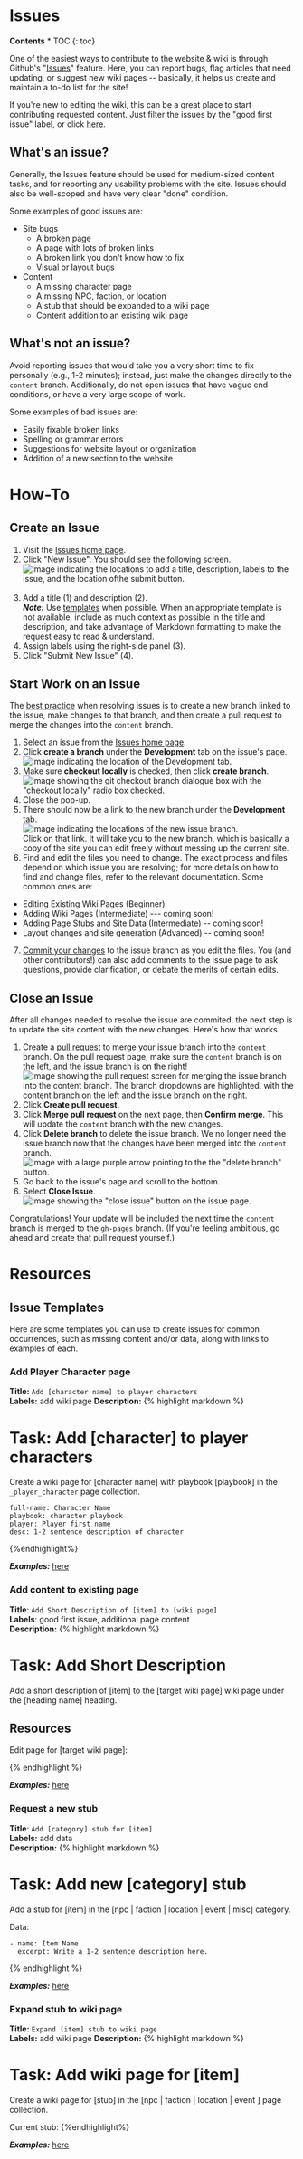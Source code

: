 ---
---

# Issues

<div id="toc" markdown="1">
<b>Contents</b>
* TOC
{: toc}
</div>

One of the easiest ways to contribute to the website & wiki is through Github's "[Issues](https://github.com/BitD-Philly/bitd-philly.github.io/issues)" feature. Here, you can report bugs, flag articles that need updating, or suggest new wiki pages -- basically, it helps us create and maintain a to-do list for the site!

If you're new to editing the wiki, this can be a great place to start contributing requested content. Just filter the issues by the "good first issue" label, or click [here](https://github.com/BitD-Philly/bitd-philly.github.io/issues?q=is%3Aissue+is%3Aopen+label%3A%22good+first+issue%22).

## What's an issue?

Generally, the Issues feature should be used for medium-sized content tasks, and for reporting any usability problems with the site. Issues should also be well-scoped and have very clear "done" condition. 

Some examples of good issues are:

* Site bugs
    * A broken page
    * A page with lots of broken links
    * A broken link you don't know how to fix
    * Visual or layout bugs
* Content
    * A missing character page
    * A missing NPC, faction, or location
    * A stub that should be expanded to a wiki page
    * Content addition to an existing wiki page

## What's not an issue?

Avoid reporting issues that would take you a very short time to fix personally (e.g., 1-2 minutes); instead, just make the changes directly to the `content` branch. Additionally, do not open issues that have vague end conditions, or have a very large scope of work.

Some examples of bad issues are:

* Easily fixable broken links
* Spelling or grammar errors
* Suggestions for website layout or organization
* Addition of a new section to the website

# How-To

## Create an Issue

1. Visit the [Issues home page](https://github.com/BitD-Philly/bitd-philly.github.io/issues).   
2. Click "New Issue". You should see the following screen.    
![Image indicating the locations to add a title, description, labels to the issue, and the location ofthe submit button.]({{page.img_root}}/issues/submit-issue-screen.png) <br /><br />
3. Add a title (1) and description (2).    
***Note:*** Use [templates](#templates) when possible. When an appropriate template is not available, include as much context as possible in the title and description, and take advantage of Markdown formatting to make the request easy to read & understand.
4. Assign labels using the right-side panel (3).
5. Click "Submit New Issue" (4).   
 
## Start Work on an Issue

The <a href="https://docs.github.com/en/issues/tracking-your-work-with-issues/linking-a-pull-request-to-an-issue" target="_blank">best practice</a> when resolving issues is to create a new branch linked to the issue, make changes to that branch, and then create a pull request to merge the changes into the `content` branch.

1. Select an issue from the [Issues home page](https://github.com/BitD-Philly/bitd-philly.github.io/issues).
2. Click **create a branch** under the **Development** tab on the issue's page.   
![Image indicating the location of the Development tab.]({{page.img_root}}/issues/create-issue-branch.png)
3. Make sure **checkout locally** is checked, then click **create branch**.   
![Image showing the git checkout branch dialogue box with the "checkout locally" radio box checked.]({{page.img_root}}/issues/checkout-local.png)
4. Close the pop-up.
5. There should now be a link to the new branch under the **Development** tab.    
![Image indicating the locations of the new issue branch.]({{page.img_root}}/issues/issue-branch-location.png)  
Click on that link. It will take you to the new branch, which is basically a copy of the site you can edit freely without messing up the current site.
6. Find and edit the files you need to change. The exact process and files depend on which issue you are resolving; for more details on how to find and change files, refer to the relevant documentation. Some common ones are:
* Editing Existing Wiki Pages (Beginner)
* Adding Wiki Pages (Intermediate) --- coming soon!
* Adding Page Stubs and Site Data (Intermediate) -- coming soon!
* Layout changes and site generation (Advanced) -- coming soon!

7. [Commit your changes](tutorial-link) to the issue branch as you edit the files. You (and other contributors!) can also add comments to the issue page to ask questions, provide clarification, or debate the merits of certain edits.

## Close an Issue

After all changes needed to resolve the issue are commited, the next step is to update the site content with the new changes. Here's how that works.

1. Create a [pull request](tutorial-link) to merge your issue branch into the `content` branch. On the pull request page, make sure the `content` branch is on the left, and the issue branch is on the right!
![Image showing the pull request screen for merging the issue branch into the content branch. The branch dropdowns are highlighted, with the content branch on the left and the issue branch on the right.]({{page.img_root}}/issues/merge-issue-branch.png)
9. Click **Create pull request**.
10. Click **Merge pull request** on the next page, then **Confirm merge**. This will update the `content` branch with the new changes.
11. Click  **Delete branch** to delete the issue branch. We no longer need the issue branch now that the changes have been merged into the `content` branch.
![Image with a large purple arrow pointing to the the "delete branch" button.]({{page.img_root}}/issues/delete-issue-branch.png)
12. Go back to the issue's page and scroll to the bottom.
13. Select **Close Issue**.
![Image showing the "close issue" button on the issue page.]({{page.img_root}}/issues/close-issue.png)

Congratulations! Your update will be included the next time the `content` branch is merged to the `gh-pages` branch. (If you're feeling ambitious, go ahead and create that pull request yourself.)


# Resources
## Issue Templates

Here are some templates you can use to create issues for common occurrences, such as missing content and/or data, along with links to examples of each.

### Add Player Character page

**Title:** `Add [character name] to player characters`   
**Labels:** add wiki page
**Description:**
{% highlight markdown %}
# Task: Add [character] to player characters

Create a wiki page for [character name] with playbook [playbook] in the `_player_character` page collection.

```
full-name: Character Name
playbook: character playbook
player: Player first name
desc: 1-2 sentence description of character
```
{%endhighlight%}

***Examples:*** [here](https://github.com/BitD-Philly/bitd-philly.github.io/issues/38)

### Add content to existing page

**Title**: `Add Short Description of [item] to [wiki page]`    
**Labels**: good first issue, additional page content   
**Description:**
{% highlight markdown %}
# Task: Add Short Description

Add a short description of [item] to the [target wiki page] wiki page under the [heading name] heading.

## Resources

Edit page for [target wiki page]: <link to target markdown file in content branch>

{% endhighlight %}

***Examples:*** [here](https://github.com/BitD-Philly/bitd-philly.github.io/issues/34#issue-2061315940)

### Request a new stub


**Title**: `Add [category] stub for [item]`   
**Labels:** add data   
**Description:**
{% highlight markdown %}
# Task: Add new [category] stub

Add a stub for [item] in the [npc | faction | location | event | misc] category.

Data:
```
- name: Item Name
  excerpt: Write a 1-2 sentence description here.
```
{% endhighlight %}

***Examples:*** [here](https://github.com/BitD-Philly/bitd-philly.github.io/issues/35)

### Expand stub to wiki page

**Title:** `Expand [item] stub to wiki page`   
**Labels:** add wiki page
**Description:**
{% highlight markdown %}
# Task: Add wiki page for [item]

Create a wiki page for [stub] in the [npc | faction | location | event ] page collection.

Current stub: <link to landing page with stub>
{%endhighlight%}

***Examples:*** [here](https://github.com/BitD-Philly/bitd-philly.github.io/issues/36)